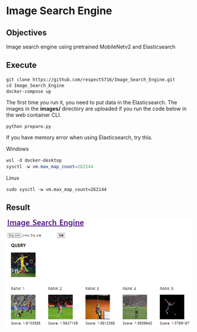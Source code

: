 # Image Search Engine


## Objectives

Image search engine using pretrained MobileNetv2 and Elasticsearch



## Execute

```shell
git clone https://github.com/respect5716/Image_Search_Engine.git
cd Image_Search_Engine
docker-compose up
```



The first time you run it, you need to put data in the Elasticsearch. The images in the **images/** directory are uploaded if you run the code below in the web container CLI.

```
python prepare.py
```



If you have memory error when using Elasticsearch, try this.

Windows

```powershell
wsl -d docker-desktop
sysctl -w vm.max_map_count=262144
```

Linux

```shell
sudo sysctl -w vm.max_map_count=262144
```



## Result

![](result.PNG)